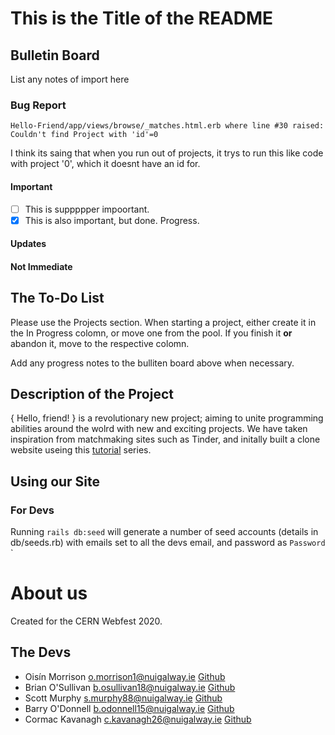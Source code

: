 # This is the Title of the README

## Bulletin Board

List any notes of import here

### Bug Report
```
Hello-Friend/app/views/browse/_matches.html.erb where line #30 raised: 
Couldn't find Project with 'id'=0
```
I think its saing that when you run out of projects, it trys to run this like code with project '0', which it doesnt have an id for.

#### Important

- [ ] This is suppppper impoortant.
- [x] This is also important, but done. Progress.
#### Updates


#### Not Immediate

## The To-Do List

Please use the Projects section. When starting a project, either create it in the In Progress colomn, or move one from the pool. If you finish it **or** abandon it, move to the respective colomn. 

Add any progress notes to the bulliten board above when necessary.



## Description of the Project

{ Hello, friend! } is a revolutionary new project; aiming to unite programming abilities around the wolrd with new and exciting projects. We have taken inspiration from matchmaking sites such as Tinder, and initally built a clone website useing this [tutorial](https://www.youtube.com/watch?v=P5gAaZq-sPs&list=PLtZ8UuFjvnDfqEJ4EQytX4x3Uxwb7i7F7) series.


## Using our Site

### For Devs
Running  ```rails db:seed```  will generate a number of seed accounts (details in db/seeds.rb) with emails set to all the devs email, and password as ```Password``` `


# About us

Created for the CERN Webfest 2020.

## The Devs
- Oisín Morrison <o.morrison1@nuigalway.ie> [Github](https://github.com/Oisin-M/)
- Brian O'Sullivan <b.osullivan18@nuigalway.ie> [Github](https://github.com/BrianOSullivan-2000)
- Scott Murphy <s.murphy88@nuigalway.ie> [Github](https://github.com/ScottMurf)
- Barry O'Donnell <b.odonnell15@nuigalway.ie> [Github](https://github.com/BarryOD4)
- Cormac Kavanagh <c.kavanagh26@nuigalway.ie> [Github](https://github.com/CKnight7663)
